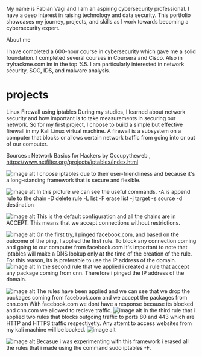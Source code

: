 My name is Fabian Vagi and I am an aspiring cybersecurity professional.
I have a deep interest in raising technology and data security.
This portfolio showcases my journey, projects, and skills as I work towards becoming a cybersecurity expert.

About me

I have completed a 600-hour course in cybersecurity which gave me a solid foundation.
I completed several courses in Coursera and Cisco.
Also in tryhackme.com im in the top %5.
I am particularly interested in network security, SOC, IDS, and malware analysis.


# projects
Linux Firewall using iptables
During my studies, I learned about network security and how important is to take measurements in securing our network.
So for my first project, I choose to build a simple but effective firewall in my Kali Linux virtual machine.
A firewall is a subsystem on a computer that blocks or allows certain network traffic from going into or out of our computer.

Sources : Network Basics for Hackers by Occupytheweb ,  https://www.netfilter.org/projects/iptables/index.html 


![image alt](https://github.com/fabianvagi91/projects/blob/c377fd6b80d301dfa0a679340e0c70552dfa3dfd/iptablesinstall.png)
I choose iptables due to their user-friendliness and because it's a long-standing framework that is secure and flexible. 

![image alt](https://github.com/fabianvagi91/projects/blob/d3c14782a55a493677f2f5d8b0014b5e2f79f168/iptables%20help.jpg)
In this picture we can see the useful commands.
-A is append rule to the chain -D delete rule  -L list -F erase list -j target -s source -d destination 

![image alt](https://github.com/fabianvagi91/projects/blob/72d91838330502b7a7e96f8cd8241c9721629cdd/iptablespolicy.png)
This is the default configuration and all the chains are in ACCEPT. 
This means that we accept connections without restrictions.

![image alt](https://github.com/fabianvagi91/projects/blob/6950366e5c8cfa3a78b012dac15e9eeaee5d1cd2/Iptablesblockfacebook.jpg) 
On the first try, I pinged facebook.com, and based on the outcome of the ping, I applied the first rule.
To block any connection coming and going to our computer from facebook.com
It's important to note that iptables will make a DNS lookup only at the time of the creation of the rule.
For this reason, Its is preferable to use the IP address of the domain.
![image alt](https://github.com/fabianvagi91/projects/blob/c586794015d09f7287cf1434e439ad19697d0210/iptablescnnblock.jpg)
In the second rule that we applied i created a rule that accept any package coming from cnn.
Therefore i pinged the IP address of the domain.

![image alt](https://github.com/fabianvagi91/projects/blob/a704e92ec51dc45474e94a277f317eb9540f2f52/iptablesoutcome.png)
The rules have been applied and we can see that we drop the packages coming from facebook.com and we accept the packages from cnn.com
With facebook.com we dont have a response because its blocked and cnn.com we allowed to recieve traffic.
![image alt](https://github.com/fabianvagi91/projects/blob/6950366e5c8cfa3a78b012dac15e9eeaee5d1cd2/iptables-blockport.jpg)
In the third rule that i applied two rules that blocks outgoing traffic to ports 80 and 443 which are HTTP and HTTPS traffic respectivetly.
Any attemt to access websites from my kali machine will be bocked.
![image alt](https://github.com/fabianvagi91/projects/blob/c586794015d09f7287cf1434e439ad19697d0210/iptables%20outcome2.png)

![image alt](https://github.com/fabianvagi91/projects/blob/a704e92ec51dc45474e94a277f317eb9540f2f52/ipttables%20end.png)
Becasue i was experimenting with this framework i erased all the rules that i made using the command sudo iptables -F.
